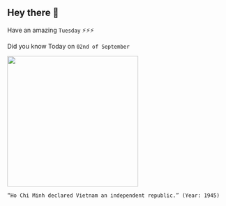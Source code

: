 ## Hey there 👋
Have an amazing `Tuesday` ⚡⚡⚡

Did you know Today on `02nd of September`
 
 [<img src="https://www.zinnedproject.org/wp-content/uploads/2018/06/Ho-Chi-Minh-Zinn-Education-Project.jpg" width="300" />](http://historymatters.gmu.edu/d/5139/#:~:text=On%20September%202%2C%201945%2C%20Ho,America's%201776%20Declaration%20of%20Independence.) 
 ```
“Ho Chi Minh declared Vietnam an independent republic.” (Year: 1945)
```
